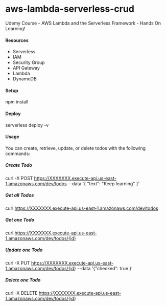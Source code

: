 # aws-lambda-serverless-crud
Udemy Course - AWS Lambda and the Serverless Framework - Hands On Learning!


#### Resources
- Serverless
- IAM
- Security Group
- API Gateway
- Lambda
- DynamoDB


#### Setup
npm install


#### Deploy
serverless deploy -v


#### Usage
You can create, retrieve, update, or delete todos with the following commands:


##### Create Todo
curl -X POST https://XXXXXXX.execute-api.us-east-1.amazonaws.com/dev/todos --data '{ "text": "Keep learning" }'


#####  Get all Todos
curl https://XXXXXXX.execute-api.us-east-1.amazonaws.com/dev/todos


##### Get one Todo
curl https://XXXXXXX.execute-api.us-east-1.amazonaws.com/dev/todos/{id}


##### Update one Todo
curl -X PUT https://XXXXXXX.execute-api.us-east-1.amazonaws.com/dev/todos/{id} --data '{"checked": true }'


##### Delete one Todo
curl -X DELETE https://XXXXXXX.execute-api.us-east-1.amazonaws.com/dev/todos/{id}